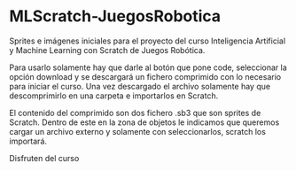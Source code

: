 # MLScratch-JuegosRobotica
Sprites e imágenes iniciales para el proyecto del curso Inteligencia Artificial y Machine Learning con Scratch de Juegos Robótica.

Para usarlo solamente hay que darle al botón que pone code, seleccionar la opción download y se descargará un fichero comprimido con lo necesario para iniciar el curso. Una vez descargado el archivo solamente hay que descomprimirlo en una carpeta e importarlos en Scratch. 

El contenido del comprimido son dos fichero .sb3 que son sprites de Scratch. Dentro de este en la zona de objetos le indicamos que queremos cargar un archivo externo y solamente con seleccionarlos, scratch los importará.

Disfruten del curso

